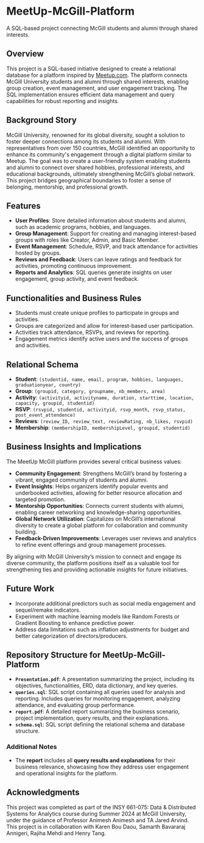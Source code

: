 # MeetUp-McGill-Platform
A SQL-based project connecting McGill students and alumni through shared interests.

## Overview

This project is a SQL-based initiative designed to create a relational database for a platform inspired by [Meetup.com](https://www.meetup.com/). The platform connects McGill University students and alumni through shared interests, enabling group creation, event management, and user engagement tracking. The SQL implementation ensures efficient data management and query capabilities for robust reporting and insights.

## Background Story

McGill University, renowned for its global diversity, sought a solution to foster deeper connections among its students and alumni. With representatives from over 150 countries, McGill identified an opportunity to enhance its community's engagement through a digital platform similar to Meetup. The goal was to create a user-friendly system enabling students and alumni to connect over shared hobbies, professional interests, and educational backgrounds, ultimately strengthening McGill’s global network. This project bridges geographical boundaries to foster a sense of belonging, mentorship, and professional growth.

## Features

- **User Profiles**: Store detailed information about students and alumni, such as academic programs, hobbies, and languages.
- **Group Management**: Support for creating and managing interest-based groups with roles like Creator, Admin, and Basic Member.
- **Event Management**: Schedule, RSVP, and track attendance for activities hosted by groups.
- **Reviews and Feedback**: Users can leave ratings and feedback for activities, promoting continuous improvement.
- **Reports and Analytics**: SQL queries generate insights on user engagement, group activity, and event feedback.

## Functionalities and Business Rules

- Students must create unique profiles to participate in groups and activities.
- Groups are categorized and allow for interest-based user participation.
- Activities track attendance, RSVPs, and reviews for reporting.
- Engagement metrics identify active users and the success of groups and activities.

## Relational Schema

- **Student**: `(studentid, name, email, program, hobbies, languages, graduationyear, country)`
- **Group**: `(groupid, category, groupname, nb_members, area)`
- **Activity**: `(activityid, activityname, duration, starttime, location, capacity, groupid, studentid)`
- **RSVP**: `(rsvpid, studentid, activityid, rsvp_month, rsvp_status, post_event_attendence)`
- **Reviews**: `(review_ID, review_text, reviewRating, nb_likes, rsvpid)`
- **Membership**: `(membershipID, membershipLevel, groupid, studentid)`

## Business Insights and Implications

The MeetUp McGill platform provides several critical business values:

- **Community Engagement**: Strengthens McGill’s brand by fostering a vibrant, engaged community of students and alumni.
- **Event Insights**: Helps organizers identify popular events and underbooked activities, allowing for better resource allocation and targeted promotion.
- **Mentorship Opportunities**: Connects current students with alumni, enabling career networking and knowledge-sharing opportunities.
- **Global Network Utilization**: Capitalizes on McGill’s international diversity to create a global platform for collaboration and community building.
- **Feedback-Driven Improvements**: Leverages user reviews and analytics to refine event offerings and group management processes.

By aligning with McGill University’s mission to connect and engage its diverse community, the platform positions itself as a valuable tool for strengthening ties and providing actionable insights for future initiatives.

## Future Work

- Incorporate additional predictors such as social media engagement and sequel/remake indicators.
- Experiment with machine learning models like Random Forests or Gradient Boosting to enhance predictive power.
- Address data limitations such as inflation adjustments for budget and better categorization of directors/producers.

## Repository Structure for MeetUp-McGill-Platform

- **`Presentation.pdf`**: A presentation summarizing the project, including its objectives, functionalities, ERD, data dictionary, and key queries.
- **`queries.sql`**: SQL script containing all queries used for analysis and reporting. Includes queries for monitoring engagement, analyzing attendance, and evaluating group performance.
- **`report.pdf`**: A detailed report summarizing the business scenario, project implementation, query results, and their explanations.
- **`schema.sql`**: SQL script defining the relational schema and database structure.

### Additional Notes
- The **report** includes all **query results and explanations** for their business relevance, showcasing how they address user engagement and operational insights for the platform.


## Acknowledgments

This project was completed as part of the INSY 661-075: Data & Distributed Systems for Analytics course during Summer 2024 at McGill University, under the guidance of Professor Animesh Animesh and TA Jared Arvind. This project is in collaboration with Karen Bou Daou, Samarth Bavararaj Annigeri, Rajiha Mehdi and Henry Tang.
